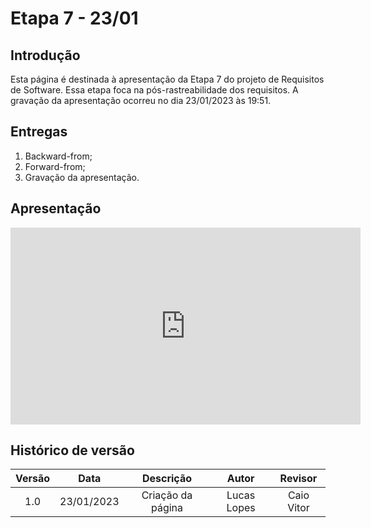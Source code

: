 # Etapa 7 - 23/01

## Introdução
Esta página é destinada à apresentação da Etapa 7 do projeto de Requisitos de Software. Essa etapa foca na pós-rastreabilidade dos requisitos. A gravação da apresentação ocorreu no dia 23/01/2023 às 19:51.

## Entregas
<ol>
    <li>Backward-from;</li>
    <li>Forward-from;</li>
    <li>Gravação da apresentação.</li>
</ol>

## Apresentação
<iframe width="560" height="315" src="https://www.youtube.com/embed/TIXdJjgzcKA?start=9" title="YouTube video player" frameborder="0" allow="accelerometer; autoplay; clipboard-write; encrypted-media; gyroscope; picture-in-picture; web-share" allowfullscreen></iframe>

## Histórico de versão
| Versão | Data | Descrição | Autor | Revisor |
| :----: | :--: | :-------: | :---: | :-----: |
| 1.0 | 23/01/2023 | Criação da página | Lucas Lopes | Caio Vitor |